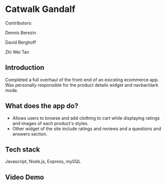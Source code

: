 # Catwalk Gandalf

Contributors:

Dennis Berezin

David Berghoff

Zhi Wei Tan


## Introduction
Completed a full overhaul of the front-end of an exicsting ecommerce app. Was personally responsible for the product details widget and navbar/dark mode.

## What does the app do?
* Allows users to browse and add clothing to cart while displaying ratings and images of each product's styles. 
* Other widget of the site include ratings and reviews and a questions and answers section.

## Tech stack
Javascript, Node.js, Express, mySQL

## Video Demo

